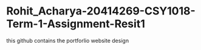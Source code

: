 # Rohit_Acharya-20414269-CSY1018-Term-1-Assignment-Resit1
this github contains the portforlio website design 
